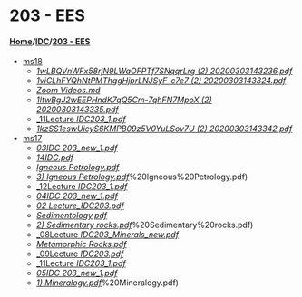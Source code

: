 # 203 - EES
#### [Home](../..)/[IDC](..)/[203 - EES]()
- [ms18](ms18)
    - [_1wLBQVnWFx58rjN9LWaOFPTf7SNqqrLrg (2) 20200303143236.pdf_](ms18/1wLBQVnWFx58rjN9LWaOFPTf7SNqqrLrg%20(2)%2020200303143236.pdf)
    - [_1viCLhFYQhNtPMThggHjprLNJSyF-c7e7 (2) 20200303143324.pdf_](ms18/1viCLhFYQhNtPMThggHjprLNJSyF-c7e7%20(2)%2020200303143324.pdf)
    - [_Zoom Videos.md_](ms18/Zoom%20Videos)
    - [_1ltwBgJ2wEEPHndK7qQ5Cm-7qhFN7MpoX (2) 20200303143335.pdf_](ms18/1ltwBgJ2wEEPHndK7qQ5Cm-7qhFN7MpoX%20(2)%2020200303143335.pdf)
    - [_11Lecture _IDC203_1.pdf_](ms18/11Lecture%20_IDC203_1.pdf)
    - [_1kzSS1eswUicyS6KMPB09z5V0YuLSov7U (2) 20200303143342.pdf_](ms18/1kzSS1eswUicyS6KMPB09z5V0YuLSov7U%20(2)%2020200303143342.pdf)
- [ms17](ms17)
    - [_03IDC 203_new_1.pdf_](ms17/03IDC%20203_new_1.pdf)
    - [_14IDC.pdf_](ms17/14IDC.pdf)
    - [_Igneous Petrology.pdf_](ms17/Igneous%20Petrology.pdf)
    - [_3) Igneous Petrology.pdf_](ms17/3)%20Igneous%20Petrology.pdf)
    - [_12Lecture _IDC203_1.pdf_](ms17/12Lecture%20_IDC203_1.pdf)
    - [_04IDC 203_new_1.pdf_](ms17/04IDC%20203_new_1.pdf)
    - [_02 Lecture_IDC203.pdf_](ms17/02%20Lecture_IDC203.pdf)
    - [_Sedimentology.pdf_](ms17/Sedimentology.pdf)
    - [_2) Sedimentary rocks.pdf_](ms17/2)%20Sedimentary%20rocks.pdf)
    - [_08Lecture _IDC203_Minerals_new.pdf_](ms17/08Lecture%20_IDC203_Minerals_new.pdf)
    - [_Metamorphic Rocks.pdf_](ms17/Metamorphic%20Rocks.pdf)
    - [_09Lecture _IDC203.pdf_](ms17/09Lecture%20_IDC203.pdf)
    - [_11Lecture _IDC203_1.pdf_](ms17/11Lecture%20_IDC203_1.pdf)
    - [_05IDC 203_new_1.pdf_](ms17/05IDC%20203_new_1.pdf)
    - [_1) Mineralogy.pdf_](ms17/1)%20Mineralogy.pdf)
